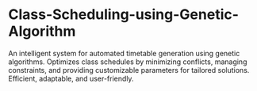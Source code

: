 # Class-Scheduling-using-Genetic-Algorithm
An intelligent system for automated timetable generation using genetic algorithms. Optimizes class schedules by minimizing conflicts, managing constraints, and providing customizable parameters for tailored solutions. Efficient, adaptable, and user-friendly.
